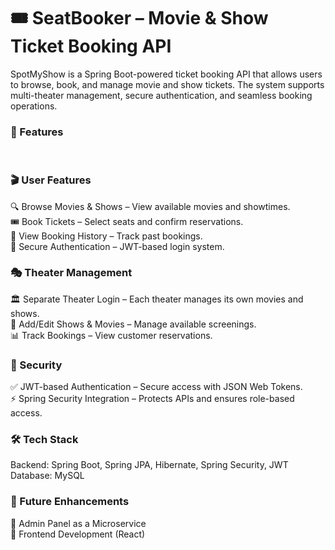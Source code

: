 <h1>🎟️ SeatBooker – Movie & Show Ticket Booking API </h1>
SpotMyShow is a Spring Boot-powered ticket booking API that allows users to browse, book, and manage movie and show tickets. The system supports multi-theater management, secure authentication, and seamless booking operations.

<h3>🚀 Features</h3>
<br>
<h3>🎬 User Features</h3>
🔍 Browse Movies & Shows – View available movies and showtimes.<br>
🎟️ Book Tickets – Select seats and confirm reservations.<br>
📜 View Booking History – Track past bookings.<br>
🔑 Secure Authentication – JWT-based login system.<br>

<h3>🎭 Theater Management</h3>
🏛️ Separate Theater Login – Each theater manages its own movies and shows.<br>
🎥 Add/Edit Shows & Movies – Manage available screenings.<br>
📊 Track Bookings – View customer reservations.<br>

<h3>🔐 Security</h3>
✅ JWT-based Authentication – Secure access with JSON Web Tokens.<br>
⚡ Spring Security Integration – Protects APIs and ensures role-based access.<br>

<h3>🛠️ Tech Stack</h3>
Backend: Spring Boot, Spring JPA, Hibernate, Spring Security, JWT<br>
Database: MySQL<br>

<h3>📌 Future Enhancements</h3>
🏢 Admin Panel as a Microservice<br>
📱 Frontend Development (React)<br>
